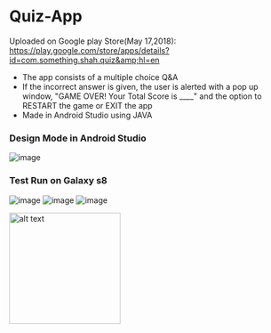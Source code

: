 # Quiz-App
Uploaded on Google play Store(May 17,2018):  https://play.google.com/store/apps/details?id=com.something.shah.quiz&amp;hl=en


* The app consists of a multiple choice Q&A
* If the incorrect answer is given, the user is alerted with a pop up window, "GAME OVER! Your Total Score is ____" and the option to RESTART the game or EXIT the app
* Made in Android Studio using JAVA



### Design Mode in Android Studio

 


![image](https://user-images.githubusercontent.com/52587103/60776140-cf7db880-a0f7-11e9-9434-676c72fc792f.png)


### Test Run on Galaxy s8

![image](https://user-images.githubusercontent.com/52587103/75737173-22326300-5ccd-11ea-93fd-a5c306796b04.jpg )
![image](https://user-images.githubusercontent.com/52587103/75737179-252d5380-5ccd-11ea-80cb-b9eb25fb0d66.jpg)
![image](https://user-images.githubusercontent.com/52587103/75737183-265e8080-5ccd-11ea-9cf0-7b6923ad68e2.jpg)

<img src="https://user-images.githubusercontent.com/52587103/75737183-265e8080-5ccd-11ea-9cf0-7b6923ad68e2.jpg" alt="alt text" width="200" height="200">
